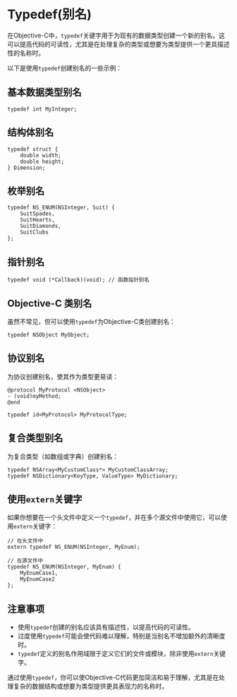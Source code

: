 # Typedef(别名)

在Objective-C中，`typedef`关键字用于为现有的数据类型创建一个新的别名。这可以提高代码的可读性，尤其是在处理复杂的类型或想要为类型提供一个更具描述性的名称时。

以下是使用`typedef`创建别名的一些示例：

## 基本数据类型别名

```objc
typedef int MyInteger;
```

## 结构体别名

```objc
typedef struct {
    double width;
    double height;
} Dimension;
```

## 枚举别名

```objc
typedef NS_ENUM(NSInteger, Suit) {
    SuitSpades,
    SuitHearts,
    SuitDiamonds,
    SuitClubs
};
```

## 指针别名

```objc
typedef void (*Callback)(void); // 函数指针别名
```

## Objective-C 类别名

虽然不常见，但可以使用`typedef`为Objective-C类创建别名：

```objc
typedef NSObject MyObject;
```

## 协议别名

为协议创建别名，使其作为类型更易读：

```objc
@protocol MyProtocol <NSObject>
- (void)myMethod;
@end

typedef id<MyProtocol> MyProtocolType;
```

## 复合类型别名

为复合类型（如数组或字典）创建别名：

```objc
typedef NSArray<MyCustomClass*> MyCustomClassArray;
typedef NSDictionary<KeyType, ValueType> MyDictionary;
```

## 使用`extern`关键字

如果你想要在一个头文件中定义一个`typedef`，并在多个源文件中使用它，可以使用`extern`关键字：

```objc
// 在头文件中
extern typedef NS_ENUM(NSInteger, MyEnum);

// 在源文件中
typedef NS_ENUM(NSInteger, MyEnum) {
    MyEnumCase1,
    MyEnumCase2
};
```

## 注意事项

- 使用`typedef`创建的别名应该具有描述性，以提高代码的可读性。
- 过度使用`typedef`可能会使代码难以理解，特别是当别名不增加额外的清晰度时。
- `typedef`定义的别名作用域限于定义它们的文件或模块，除非使用`extern`关键字。

通过使用`typedef`，你可以使Objective-C代码更加简洁和易于理解，尤其是在处理复杂的数据结构或想要为类型提供更具表现力的名称时。
